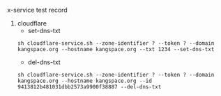 x-service test record

1. cloudflare
   - set-dns-txt
    ```
    sh cloudflare-service.sh --zone-identifier ? --token ? --domain kangspace.org --hostname kangspace.org --txt 1234 --set-dns-txt
    ```
   - del-dns-txt
   ```
   sh cloudflare-service.sh --zone-identifier ? --token ? --domain kangspace.org --hostname kangspace.org --id 9413812b481031dbb2573a9900f38887 --del-dns-txt
   ```